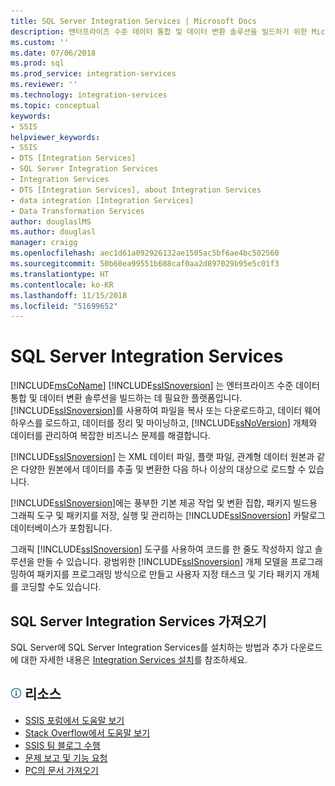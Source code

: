 ```yaml
---
title: SQL Server Integration Services | Microsoft Docs
description: 엔터프라이즈 수준 데이터 통합 및 데이터 변환 솔루션을 빌드하기 위한 Microsoft 플랫폼인 SQL Server Integration Services에 대한 정보
ms.custom: ''
ms.date: 07/06/2018
ms.prod: sql
ms.prod_service: integration-services
ms.reviewer: ''
ms.technology: integration-services
ms.topic: conceptual
keywords:
- SSIS
helpviewer_keywords:
- SSIS
- DTS [Integration Services]
- SQL Server Integration Services
- Integration Services
- DTS [Integration Services], about Integration Services
- data integration [Integration Services]
- Data Transformation Services
author: douglaslMS
ms.author: douglasl
manager: craigg
ms.openlocfilehash: aec1d61a092926132ae1505ac5bf6ae4bc502560
ms.sourcegitcommit: 50b60ea99551b688caf0aa2d897029b95e5c01f3
ms.translationtype: HT
ms.contentlocale: ko-KR
ms.lasthandoff: 11/15/2018
ms.locfileid: "51699652"
---
```

# <a name="sql-server-integration-services"></a>SQL Server Integration Services

[!INCLUDE[msCoName](../includes/msconame-md.md)] [!INCLUDE[ssISnoversion](../includes/ssisnoversion-md.md)] 는 엔터프라이즈 수준 데이터 통합 및 데이터 변환 솔루션을 빌드하는 데 필요한 플랫폼입니다. [!INCLUDE[ssISnoversion](../includes/ssisnoversion-md.md)]를 사용하여 파일을 복사 또는 다운로드하고, 데이터 웨어하우스를 로드하고, 데이터를 정리 및 마이닝하고, [!INCLUDE[ssNoVersion](../includes/ssnoversion-md.md)] 개체와 데이터를 관리하여 복잡한 비즈니스 문제를 해결합니다.

[!INCLUDE[ssISnoversion](../includes/ssisnoversion-md.md)] 는 XML 데이터 파일, 플랫 파일, 관계형 데이터 원본과 같은 다양한 원본에서 데이터를 추출 및 변환한 다음 하나 이상의 대상으로 로드할 수 있습니다.

[!INCLUDE[ssISnoversion](../includes/ssisnoversion-md.md)]에는 풍부한 기본 제공 작업 및 변환 집합, 패키지 빌드용 그래픽 도구 및 패키지를 저장, 실행 및 관리하는 [!INCLUDE[ssISnoversion](../includes/ssisnoversion-md.md)] 카탈로그 데이터베이스가 포함됩니다.

그래픽 [!INCLUDE[ssISnoversion](../includes/ssisnoversion-md.md)] 도구를 사용하여 코드를 한 줄도 작성하지 않고 솔루션을 만들 수 있습니다. 광범위한 [!INCLUDE[ssISnoversion](../includes/ssisnoversion-md.md)] 개체 모델을 프로그래밍하여 패키지를 프로그래밍 방식으로 만들고 사용자 지정 태스크 및 기타 패키지 개체를 코딩할 수도 있습니다.

## <a name="get-sql-server-integration-services"></a>SQL Server Integration Services 가져오기

SQL Server에 SQL Server Integration Services를 설치하는 방법과 추가 다운로드에 대한 자세한 내용은 [Integration Services 설치](install-windows/install-integration-services.md)를 참조하세요.

##  <a name="infotipsql-servermediainfo-tippng-resources"></a>![info_tip](../sql-server/media/info-tip.png) 리소스
-   [SSIS 포럼에서 도움말 보기](https://social.msdn.microsoft.com/Forums/en-US/home?forum=sqlintegrationservices)
-   [Stack Overflow에서 도움말 보기](https://stackoverflow.com/questions/tagged/ssis)  
-   [SSIS 팀 블로그 수행](https://blogs.msdn.microsoft.com/ssis/)
-   [문제 보고 및 기능 요청](https://feedback.azure.com/forums/908035-sql-server)
-   [PC의 문서 가져오기](../sql-server/sql-server-help-installation.md)
